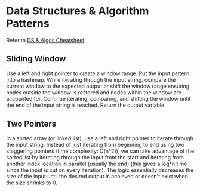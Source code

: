 # Data Structures & Algorithm Patterns

Refer to [DS & Algos Cheatsheet](https://docs.google.com/spreadsheets/d/1oAZmvD-cNbvOkZSEtSJQzqgPKn3k_Zn4uVB3fsTPvHE/edit#gid=0)

## Sliding Window ##
Use a left and right pointer to create a window range. Put the input pattern into a hashmap. While iterating through the input string, compare the current window to the expected output or shift the window range ensuring nodes outside the window is restored and nodes within the window are accounted for. Continue iterating, comparing, and shifting the window until the end of the input string is reached. Return the output variable.

## Two Pointers ##
In a sorted array (or linked list), use a left and right pointer to iterate through the input string. Instead of just iterating from beginning to end using two staggering pointers (time complexity: O(n^2)), we can take advantage of the sorted list by iterating through the input from the start and iterating from another index location in parallel (usually the end) (this gives a log*n time since the input is cut on every iteration). The logic essentially decreases the size of the input until the desired output is achieved or doesn't exist when the size shrinks to 0.
